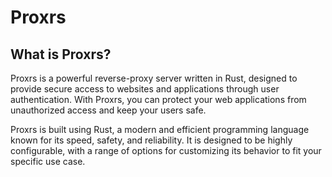 # Proxrs

## What is Proxrs?

Proxrs is a powerful reverse-proxy server written in Rust, designed to provide secure access to websites and applications through user authentication. With Proxrs, you can protect your web applications from unauthorized access and keep your users safe.

Proxrs is built using Rust, a modern and efficient programming language known for its speed, safety, and reliability. It is designed to be highly configurable, with a range of options for customizing its behavior to fit your specific use case.
